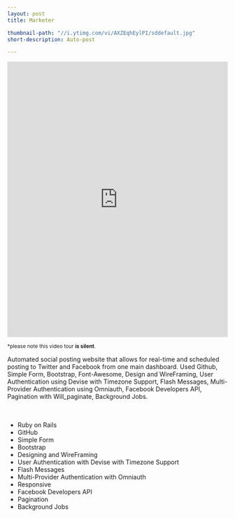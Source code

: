 ```yaml
---
layout: post
title: Marketer

thumbnail-path: "//i.ytimg.com/vi/AXZEqhEylPI/sddefault.jpg"
short-description: Auto-post

---
```



<iframe width="100%" height="630" src="https://www.youtube.com/embed/AXZEqhEylPI" frameborder="0" allowfullscreen></iframe>
<br />

<small>*please note this video tour <strong>is silent</strong>.</small>
<br />

Automated social posting website that allows for real-time and scheduled posting to Twitter and Facebook from one main dashboard. Used Github, Simple Form, Bootstrap, Font-Awesome, Design and WireFraming, User Authentication using Devise with Timezone Support, Flash Messages, Multi-Provider Authentication using Omniauth, Facebook Developers API, Pagination with Will_paginate, Background Jobs.
<br />
<br />
<br />



<ul>
    <li>Ruby on Rails</li>
    <li>GitHub</li>
    <li>Simple Form</li>
    <li>Bootstrap</li>
    <li>Designing and WireFraming</li>
    <li>User Authentication with Devise with Timezone Support</li>
    <li>Flash Messages</li>
    <li>Multi-Provider Authentication with Omniauth</li>
    <li>Responsive</li>
    <li>Facebook Developers API</li>
    <li>Pagination</li>
    <li>Background Jobs</li>
</ul>
